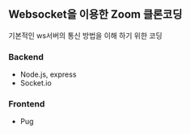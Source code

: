 ## Websocket을 이용한 Zoom 클론코딩

기본적인 ws서버의 통신 방법을 이해 하기 위한 코딩

### Backend

- Node.js, express
- Socket.io

### Frontend

- Pug
